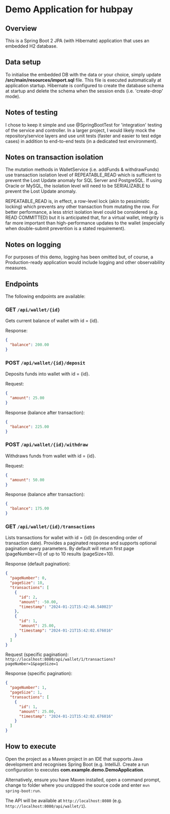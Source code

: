 # Demo Application for hubpay

## Overview
This is a Spring Boot 2 JPA (with Hibernate) application that uses an embedded H2 database.

## Data setup
To initialise the embedded DB with the data or your choice, simply update **/src/main/resources/import.sql** file.
This file is executed automatically at application startup. Hibernate is configured to create the database schema
at startup and delete the schema when the session ends (i.e. 'create-drop' mode).

## Notes of testing
I chose to keep it simple and use @SpringBootTest for 'integration' testing of the service and controller. In a larger
project, I would likely mock the repository/service layers and use unit tests (faster and easier to test edge cases) in
addition to end-to-end tests (in a dedicated test environment).

## Notes on transaction isolation
The mutation methods in WalletService (i.e. addFunds & withdrawFunds) use transaction isolation level of
REPEATABLE_READ which is sufficient to prevent the Lost Update anomaly for SQL Server and PostgreSQL. If using Oracle
or MySQL, the isolation level will need to be SERIALIZABLE to prevent the Lost Update anomaly.

REPEATABLE_READ is, in effect, a row-level lock (akin to pessimistic locking) which prevents any other transaction
from mutating the row. For better performance, a less strict isolation level could be considered (e.g. READ COMMITTED)
but it is anticipated that, for a virtual wallet, integrity is far more important than high-performance updates to
the wallet (especially when double-submit prevention is a stated requirement).

## Notes on logging
For purposes of this demo, logging has been omitted but, of course, a Production-ready application would include
logging and other observability measures.

## Endpoints
The following endpoints are available:

### GET `/api/wallet/{id}`
Gets current  balance of wallet with id = {id}.

Response:
```json
{
  "balance": 200.00
}
```

### POST `/api/wallet/{id}/deposit`
Deposits funds into wallet with id = {id}.

Request:
```json
{
  "amount": 25.00
}
```

Response (balance after transaction):
```json
{
  "balance": 225.00
}
```

### POST `/api/wallet/{id}/withdraw`
Withdraws funds from wallet with id = {id}.

Request:
```json
{
  "amount": 50.00
}
```

Response (balance after transaction):
```json
{
  "balance": 175.00
}
```

### GET `/api/wallet/{id}/transactions`
Lists transactions for wallet with id = {id} (in descending order of transaction date).
Provides a paginated response and supports optional pagination query parameters.
By default will return first page (pageNumber=0) of up to 10 results (pageSize=10).

Response (default pagination):
```json
{
  "pageNumber": 0,
  "pageSize": 10,
  "transactions": [
    {
      "id": 2,
      "amount": -50.00,
      "timestamp": "2024-01-21T15:42:46.540023"
    },
    {
      "id": 1,
      "amount": 25.00,
      "timestamp": "2024-01-21T15:42:02.676016"
    }
  ]
}
```

Request (specific pagination): `http://localhost:8080/api/wallet/1/transactions?pageNumber=1&pageSize=1`

Response (specific pagination):
```json
{
  "pageNumber": 1,
  "pageSize": 1,
  "transactions": [
    {
      "id": 1,
      "amount": 25.00,
      "timestamp": "2024-01-21T15:42:02.676016"
    }
  ]
}
```

## How to execute
Open the project as a Maven project in an IDE that supports Java development and recognises Spring Boot (e.g. IntelliJ).
Create a run configuration to executes **com.example.demo.DemoApplication**.

Alternatively, ensure you have Maven installed, open a command prompt, change to folder where you unzipped the source
code and enter `mvn spring-boot:run`.

The API will be available at `http://localhost:8080` (e.g. `http://localhost:8080/api/wallet/1`).

